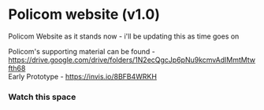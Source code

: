 # Policom website (v1.0)
Policom Website as it stands now - i'll be updating this as time goes on

Policom's supporting material can be found - https://drive.google.com/drive/folders/1N2ecQgcJp6pNu9kcmvAdIMmtMtwfth68  
Early Prototype - https://invis.io/8BFB4WRKH  

### Watch this space
